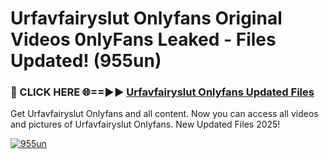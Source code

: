 # Urfavfairyslut Onlyfans Original Videos 0nlyFans Leaked - Files Updated! (955un)

<h3>🔴 CLICK HERE 🌐==►► <a href="https://tinyurl.com/ehrbuxhb" rel="nofollow">Urfavfairyslut Onlyfans Updated Files</a></h3>

Get Urfavfairyslut Onlyfans and all content. Now you can access all videos and pictures of Urfavfairyslut Onlyfans. New Updated Files 2025!

[![955un](https://i.imgur.com/lVYEuWS.gif)](https://tinyurl.com/ehrbuxhb)
